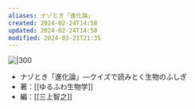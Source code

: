 ```yaml
---
aliases: ナゾとき「進化論」
created: 2024-02-24T14:58
updated: 2024-02-24T14:58
modified: 2024-03-21T21:35
---
```


![|300](https://cdn.kdkw.jp/cover_500/322207/322207000220.jpg)

- ナゾとき「進化論」—クイズで読みとく生物のふしぎ
- 著：[[ゆるふわ生物学]]
- 編：[[三上智之]]

